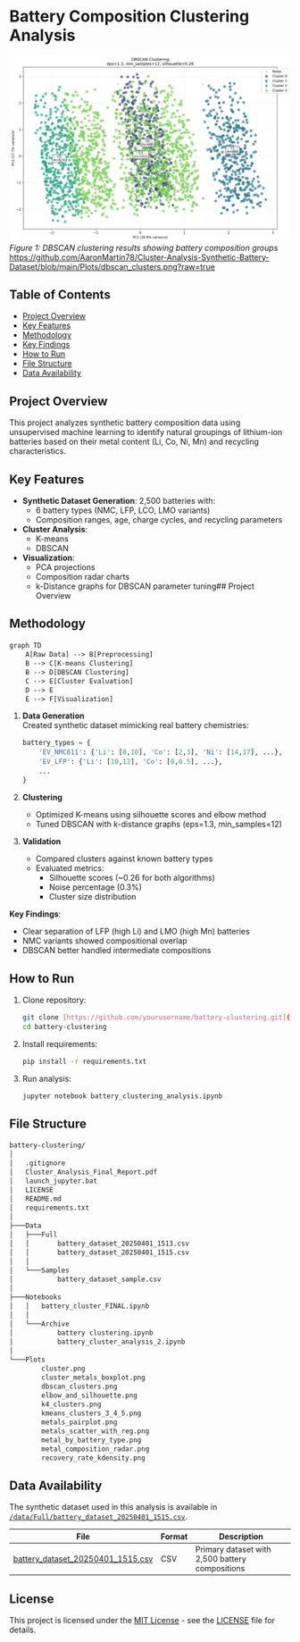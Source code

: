# Battery Composition Clustering Analysis

![Cluster Visualization](https://github.com/AaronMartin78/Cluster-Analysis-Synthetic-Battery-Dataset/blob/main/Plots/dbscan_clusters.png?raw=true)
*Figure 1: DBSCAN clustering results showing battery composition groups*
https://github.com/AaronMartin78/Cluster-Analysis-Synthetic-Battery-Dataset/blob/main/Plots/dbscan_clusters.png?raw=true
## Table of Contents
- [Project Overview](#project-overview)
- [Key Features](#key-features)
- [Methodology](#methodology)
- [Key Findings](#key-findings)
- [How to Run](#how-to-run)
- [File Structure](#file-structure)
- [Data Availability](#data-availability)

## Project Overview
This project analyzes synthetic battery composition data using unsupervised machine learning to identify natural 
groupings of lithium-ion batteries based on their metal content (Li, Co, Ni, Mn) and recycling characteristics.

## Key Features
- **Synthetic Dataset Generation**: 2,500 batteries with:
  - 6 battery types (NMC, LFP, LCO, LMO variants)
  - Composition ranges, age, charge cycles, and recycling parameters
- **Cluster Analysis**:
  - K-means 
  - DBSCAN 
- **Visualization**:
  - PCA projections
  - Composition radar charts
  - k-Distance graphs for DBSCAN parameter tuning## Project Overview
 
## Methodology
```mermaid
graph TD
    A[Raw Data] --> B[Preprocessing]
    B --> C[K-means Clustering]
    B --> D[DBSCAN Clustering]
    C --> E[Cluster Evaluation]
    D --> E
    E --> F[Visualization]
```
1. **Data Generation**  
   Created synthetic dataset mimicking real battery chemistries:
   ```python
   battery_types = {
       'EV_NMC811': {'Li': [8,10], 'Co': [2,3], 'Ni': [14,17], ...},
       'EV_LFP': {'Li': [10,12], 'Co': [0,0.5], ...},
       ...
   }
   ```

2. **Clustering**  
   - Optimized K-means using silhouette scores and elbow method  
   - Tuned DBSCAN with k-distance graphs (eps=1.3, min_samples=12)

3. **Validation**  
   - Compared clusters against known battery types
   - Evaluated metrics:
     - Silhouette scores (~0.26 for both algorithms)
     - Noise percentage (0.3%)
     - Cluster size distribution

**Key Findings**:
- Clear separation of LFP (high Li) and LMO (high Mn) batteries
- NMC variants showed compositional overlap
- DBSCAN better handled intermediate compositions

## How to Run
1. Clone repository:
   ```bash
   git clone [https://github.com/yourusername/battery-clustering.git](https://github.com/AaronMartin78/Cluster-Analysis-Synthetic-Battery-Dataset)
   cd battery-clustering
   ```

2. Install requirements:
   ```bash
   pip install -r requirements.txt
   ```

3. Run analysis:
   ```bash
   jupyter notebook battery_clustering_analysis.ipynb
   ```
   
## File Structure
```
battery-clustering/
│
│   .gitignore
│   Cluster_Analysis_Final_Report.pdf
│   launch_jupyter.bat
│   LICENSE
│   README.md
│   requirements.txt
│
├───Data
│   ├───Full
│   │       battery_dataset_20250401_1513.csv
│   │       battery_dataset_20250401_1515.csv
│   │
│   └───Samples
│           battery_dataset_sample.csv
│
├───Notebooks
│   │   battery_cluster_FINAL.ipynb
│   │
│   └───Archive
│           battery clustering.ipynb
│           battery_cluster_analysis_2.ipynb
│
└───Plots
        cluster.png
        cluster_metals_boxplot.png
        dbscan_clusters.png
        elbow_and_silhouette.png
        k4_clusters.png
        kmeans_clusters_3_4_5.png
        metals_pairplot.png
        metals_scatter_with_reg.png
        metal_by_battery_type.png
        metal_composition_radar.png
        recovery_rate_kdensity.png
```
        
## Data Availability
The synthetic dataset used in this analysis is available in [`/data/Full/battery_dataset_20250401_1515.csv`](/data/Full/battery_dataset_20250401_1515.csv).

| File | Format | Description |
|------|--------|-------------|
| [battery_dataset_20250401_1515.csv](/data/Full/battery_dataset_20250401_1515.csv) | CSV | Primary dataset with 2,500 battery compositions |

## License
This project is licensed under the [MIT License](LICENSE) - see the [LICENSE](LICENSE) file for details.

